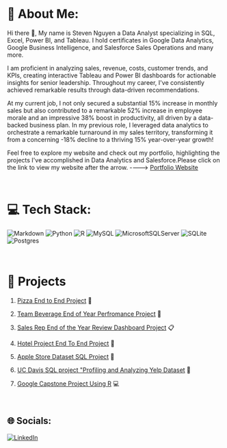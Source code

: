# 💫 About Me:
  Hi there 👋, My name is Steven Nguyen a Data Analyst specializing in SQL, Excel, Power BI, and Tableau. I hold certificates in Google Data Analytics, Google Business Intelligence, and Salesforce Sales Operations and many more. 
  
  I am proficient in analyzing sales, revenue, costs, customer trends, and KPIs, creating interactive Tableau and Power BI dashboards for actionable insights for senior leadership. Throughout my career, I've consistently achieved remarkable results through data-driven recommendations. 
  
  At my current job, I not only secured a substantial 15% increase in monthly sales but also contributed to a remarkable 52% increase in employee morale and an impressive 38% boost in productivity, all driven by a data-backed business plan. In my previous role, I leveraged data analytics to orchestrate a remarkable turnaround in my sales territory, transforming it from a concerning -18% decline to a thriving 15% year-over-year growth!
  
  Feel free to explore my website and check out my portfolio, highlighting the projects I've accomplished in Data Analytics and Salesforce.Please click on the link to view my website after the arrow. ----> [Portfolio Website](https://stevennguyenportfolio.net/)

<br>

# 💻 Tech Stack:
![Markdown](https://img.shields.io/badge/markdown-%23000000.svg?style=for-the-badge&logo=markdown&logoColor=white) ![Python](https://img.shields.io/badge/python-3670A0?style=for-the-badge&logo=python&logoColor=ffdd54) ![R](https://img.shields.io/badge/r-%23276DC3.svg?style=for-the-badge&logo=r&logoColor=white) ![MySQL](https://img.shields.io/badge/mysql-%2300f.svg?style=for-the-badge&logo=mysql&logoColor=white) ![MicrosoftSQLServer](https://img.shields.io/badge/Microsoft%20SQL%20Sever-CC2927?style=for-the-badge&logo=microsoft%20sql%20server&logoColor=white) ![SQLite](https://img.shields.io/badge/sqlite-%2307405e.svg?style=for-the-badge&logo=sqlite&logoColor=white) ![Postgres](https://img.shields.io/badge/postgres-%23316192.svg?style=for-the-badge&logo=postgresql&logoColor=white)

<br> 

# :blue_book: Projects
1. [Pizza End to End Project](https://github.com/svn2233/pizza_project/blob/a4e511b9b0e012bf9ec7a532af98d3b63591fe2c/project.md) 🍕

2. [Team Beverage End of Year Perfromance Project](https://github.com/svn2233/End-of-Year-Sales-Team-Performance-Project/blob/ff58cb979071c3714c6cb1b375f6dceda656ff53/README.md) 👔

3. [Sales Rep End of the Year Review Dashboard Project](https://github.com/svn2233/Sales_Rep_End_of_the_Year_Review_Project/blob/7b845723a8dfba754a90a22ee755785a11519837/Project.md) 📋

4. [Hotel Project End To End Project](https://github.com/svn2233/hotel_project/blob/efc117ef1f6fc8cd74b6f0c35a1b369606c47cee/project.md) 🏬 

5. [Apple Store Dataset SQL Project](https://github.com/svn2233/applestoredata_sql_project/blob/91af80ddc2d43e7df453255a520ff696c147a185/Apple%20Store%20Dataset%20SQL%20Project.md) 🍏

6. [UC Davis SQL project "Profiling and Analyzing Yelp Dataset](https://github.com/svn2233/SQL_UC_DAVIS_PROJECT/blob/6fb33d66f94129bf17fe6b03d74e722bbdc89a57/project.md) 📱

7. [Google Capstone Project Using R](https://github.com/svn2233/Using_R_Google_Data_Analytics_Capstone_Project/blob/33f16c33b864c49017a00e6353542637188f90fe/Google_%20Capstone_%20Project_R.md) 💻

<br>

## 🌐 Socials:
[![LinkedIn](https://img.shields.io/badge/LinkedIn-%230077B5.svg?logo=linkedin&logoColor=white)](https://linkedin.com/in/testfornow) 





<!---
svn2233/svn2233 is a ✨ special ✨ repository because its `README.md` (this file) appears on your GitHub profile.
You can click the Preview link to take a look at your changes.
--->
